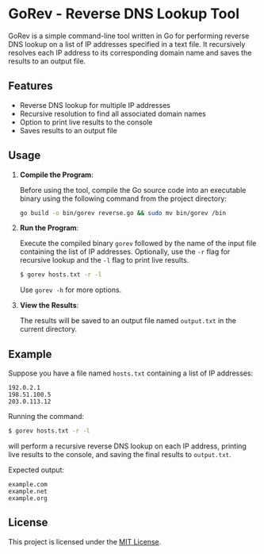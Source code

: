 # GoRev - Reverse DNS Lookup Tool

GoRev is a simple command-line tool written in Go for performing reverse DNS lookup on a list of IP addresses specified in a text file. It recursively resolves each IP address to its corresponding domain name and saves the results to an output file.

## Features

- Reverse DNS lookup for multiple IP addresses
- Recursive resolution to find all associated domain names
- Option to print live results to the console
- Saves results to an output file

## Usage

1. **Compile the Program**:

   Before using the tool, compile the Go source code into an executable binary using the following command from the project directory:

   ```bash
   go build -o bin/gorev reverse.go && sudo mv bin/gorev /bin
   ```

2. **Run the Program**:

   Execute the compiled binary `gorev` followed by the name of the input file containing the list of IP addresses. Optionally, use the `-r` flag for recursive lookup and the `-l` flag to print live results.

   ```bash
   $ gorev hosts.txt -r -l
   ```

   Use `gorev -h` for more options.

3. **View the Results**:

   The results will be saved to an output file named `output.txt` in the current directory.

## Example

Suppose you have a file named `hosts.txt` containing a list of IP addresses:

```
192.0.2.1
198.51.100.5
203.0.113.12
```

Running the command:

```bash
$ gorev hosts.txt -r -l
```

will perform a recursive reverse DNS lookup on each IP address, printing live results to the console, and saving the final results to `output.txt`.

Expected output:

```
example.com
example.net
example.org
```

## License

This project is licensed under the [MIT License](LICENSE).


